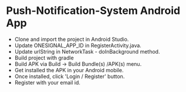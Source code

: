 # Push-Notification-System Android App

- Clone and import the project in Android Studio.
- Update ONESIGNAL_APP_ID in RegisterActivity.java.
- Update urlString in NetworkTask - doInBackground method.
- Build project with gradle
- Build APK via Build -> Build Bundle(s) /APK(s) menu. 
- Get installed the APK in your Android mobile.
- Once installed, click 'Login / Register' button. 
- Register with your email id. 
